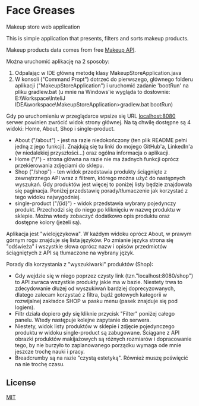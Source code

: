 # Face Greases
Makeup store web application

This is simple application that presents, filters and sorts makeup products.

Makeup products data comes from free [Makeup API](http://makeup-api.herokuapp.com/).

Można uruchomić aplikację na 2 sposoby:
1. Odpalając w IDE główną metodę klasy MakeupStoreApplication.java 
2. W konsoli ("Command Propt") dotrzeć do pierwszego, głównego folderu aplikacji ("MakeupStoreApplication") i uruchomić zadanie 'bootRun' na pliku gradlew.bat (u mnie na Windows'ie wygląda to dosłownie: E:\Workspace\InteliJ IDEA\workspace\MakeupStoreApplication>gradlew.bat bootRun)

Gdy po uruchomieniu w przeglądarce wpsize się URL [localhost:8080](http://localhost:8080/) serwer powinien zwrócić widok strony głównej.
Na tą chwilę dostępne są 4 widoki: Home, About, Shop i single-product.
- About ("/about") - jest na razie niedokończony (ten plik README pełni jedną z jego funkcji). Znajdują się tu linki do mojego GitHub'a, LinkedIn'a (w niedalekiej przyszłości...) oraz ogólna informacja o aplikacji.
- Home ("/") - strona główna na razie nie ma żadnych funkcji oprócz przekierowania zdjęciami do sklepu.
- Shop ("/shop") - ten widok przedstawia produkty ściągnięte z zewnętrznego API wraz z filtrem, którego można użyć do następnych wyszukań. Gdy produktów jest więcej to poniżej listy będzie znajdowała się paginacja. Poniżej przedstawię porady/tłumaczenie jak korzystać z tego widoku najwygodniej.
- single-product ("/{id}") - widok przedstawia wybrany pojedynczy produkt. Przechodzi się do niego po kliknięciu w nazwę produktu w sklepie. Można wtedy zobaczyć dodatkowo opis produktu oraz dostępne kolory (jeżeli są).

Aplikacja jest "wielojęzykowa". W każdym widoku oprócz About, w prawym górnym rogu znajduje się lista języków. Po zmianie języka strona się "odświeża" i wszystkie słowa oprócz nazw i opisów przedmiotów ściągniętych z API są tłumaczone na wybrany język. 

Porady dla korzystania z "wyszukiwarki" produktów (Shop):
- Gdy wejdzie się w niego poprzez czysty link (tzn."localhost:8080/shop") to API zwraca wszystkie produkty jakie ma w bazie. Niestety trwa to zdecydowanie dłużej od wyszukiwań bardziej doprecyzowanych, dlatego zalecam korzystać z filtra, bądź gotowych kategorii w rozwijalnej zakładce SHOP w pasku menu (pasek znajduje się pod logiem).
- Filtr działa dopiero gdy się kliknie przycisk "Filter" poniżej całego panelu. Wtedy następuje kolejne zapytanie do serwera. 
- Niestety, widok listy produktów w sklepie i zdjęcie pojedynczego produktu w widoku single-product są zabugowane. Ściągane z API obrazki produktów makijażowych są różnych rozmiarów i dopracowanie tego, by nie burzyło to zaplanowanego porządku wymaga ode mnie jeszcze trochę nauki i pracy.
- Breadcrumby są na razie "czystą estetyką". Również muszę poświęcić na nie trochę czasu. 

## License
[MIT](https://choosealicense.com/licenses/mit/)
